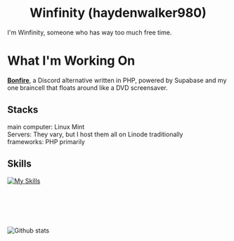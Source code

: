 <p align="center">
</p>
<h1 align="center">Winfinity (haydenwalker980)</h1>
I'm Winfinity, someone who has way too much free time. 

# What I'm Working On
[**Bonfire**](https://github.com/BonfireProject/app), a Discord alternative written in PHP, powered by Supabase and my one braincell that floats around like a DVD screensaver.  

## Stacks
main computer: Linux Mint  
Servers: They vary, but I host them all on Linode traditionally  
frameworks: PHP primarily

## Skills
[![My Skills](https://skillicons.dev/icons?i=js,html,css,pr,php,mysql,linux,ae,azure,ps,bash,bootstrap,ruby,rails,laravel,mongodb)](https://skillicons.dev)

</p>

<br />
<br />
<br />
<br />

![Github stats](https://github-readme-stats.vercel.app/api?username=haydenwalker980&count_private=true&show_icons=true&include_all_commits=true)
